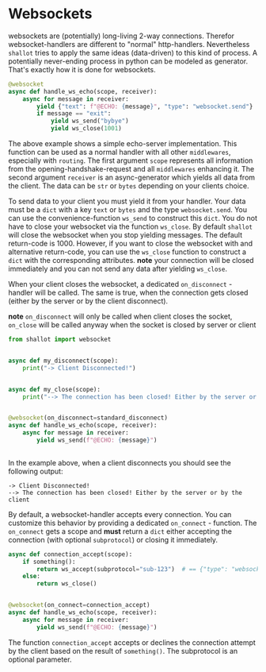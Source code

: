 # Websockets

websockets are (potentially) long-living 2-way connections. Therefor websocket-handlers are different to 
"normal" http-handlers. Nevertheless `shallot` tries to apply the same ideas (data-driven) to this kind
of process. A potentially never-ending process in python can be modeled as generator. That's exactly how
it is done for websockets.

```python
@websocket
async def handle_ws_echo(scope, receiver):
    async for message in receiver:
        yield {"text": f"@ECHO: {message}", "type": "websocket.send"}
        if message == "exit":
            yield ws_send("bybye")
            yield ws_close(1001)
```

The above example shows a simple echo-server implementation. This function can be used as a normal handler with all other
`middlewares`, especially with `routing`. 
The first argument `scope` represents all information from the opening-handshake-request and all `middlewares` enhancing it. The
second argument `receiver` is an async-generator which yields all data from the client. The data can be `str` or `bytes` depending on your clients choice. 

To send data to your client you must yield it from your handler. Your data must be a `dict` with a key `text` or `bytes` and the type
`websocket.send`. You can use the convenience-function `ws_send` to construct this `dict`. You do not have to close your websocket via the function `ws_close`. By default `shallot` will close the websocket when you stop yielding messages. The default return-code is 1000. However, if you want to close the websocket with
and alternative return-code, you can use the `ws_close` function to construct a `dict` with the corresponding attributes. **note** your connection will be closed immediately and you can not send any data after yielding `ws_close`. 

When your client closes the websocket, a dedicated `on_disconnect` - handler will be called. The same is true, when the connection gets closed (either by the server or by the client disconnect). 

**note** `on_disconnect` will only be called when client closes the socket, `on_close` will be called anyway when the socket is closed by server or client  

```python 
from shallot import websocket


async def my_disconnect(scope):
    print("-> Client Disconnected!")


async def my_close(scope):
    print("--> The connection has been closed! Either by the server or by the client")


@websocket(on_disconnect=standard_disconnect)
async def handle_ws_echo(scope, receiver):
    async for message in receiver:
        yield ws_send(f"@ECHO: {message}")
        

```

In the example above, when a client disconnects you should see the following output:

```
-> Client Disconnected!
--> The connection has been closed! Either by the server or by the client

```

By default, a websocket-handler accepts every connection. You can customize this behavior by providing a dedicated `on_connect` - function. The `on_connect` gets a scope and **must** return a `dict` either accepting the connection (with optional `subprotocol`) or closing it immediately.

```python
async def connection_accept(scope):
    if something():
        return ws_accept(subprotocol="sub-123")  # == {"type": "websocket.accept", "subprotocol": "sub-123"}
    else:
        return ws_close()


@websocket(on_connect=connection_accept)
async def handle_ws_echo(scope, receiver):
    async for message in receiver:
        yield ws_send(f"@ECHO: {message}")
```

The function `connection_accept` accepts or declines the connection attempt by the client based on the result of `something()`. The subprotocol is an optional parameter.    